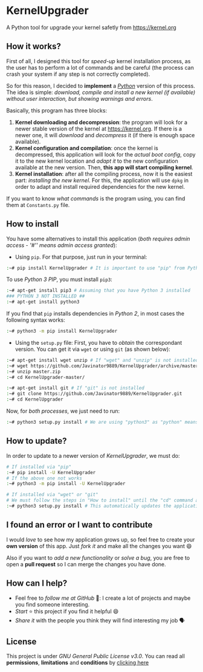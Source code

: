 # KernelUpgrader
A Python tool for upgrade your kernel safetly from https://kernel.org

## How it works?
First of all, I designed this tool for *speed-up* kernel installation process, as the user has to perform a lot of commands and be careful (the process can crash your system if any step is not correctly completed).

So for this reason, I decided to **implement** a *[Python](https://www.python.org)* version of this process. The idea is simple: *download, compile and install a new kernel (if available) without user interaction, but showing warnings and errors*.

Basically, this program has three blocks:

1. **Kernel downloading and decompression**: the program will look for a newer stable version of the kernel at https://kernel.org. If there is a newer one, it will *download* and *decompress* it (if there is enough space available).
2. **Kernel configuration and compilation**: once the kernel is decompressed, this application will look for the *actual boot config*, copy it to the new kernel location and *adapt it* to the new configuration available at the new version. Then, **this app will start compiling kernel**.
3. **Kernel installation**: after all the compiling process, now it is the easiest part: *installing the new kernel*. For this, the application will use `dpkg` in order to adapt and install required dependencies for the new kernel.

If you want to know *what commands* is the program using, you can find them at `Constants.py` file.

## How to install
You have some alternatives to install this application (*both requires admin access  - '#'' means admin access granted*):

+ Using `pip`. For that purpose, just run in your terminal:
```bash
:~# pip install KernelUpgrader # It is important to use "pip" from Python 3
```
To use *Python 3 PIP*, you must install `pip3`:
```bash
:~# apt-get install pip3 # Assuming that you have Python 3 installed
### PYTHON 3 NOT INSTALLED ##
:~# apt-get install python3
```
If you find that `pip` installs dependencies in *Python 2*, in most cases the following syntax works:
```bash
:~# python3 -m pip install KernelUpgrader
```
+ Using the `setup.py` file:
First, you have to *obtain* the correspondant version. You can get it via `wget` or using `git` (as shown below):
```bash
:~# apt-get install wget unzip # If "wget" and "unzip" is not installed
:~# wget https://github.com/Javinator9889/KernelUpgrader/archive/master.zip
:~# unzip master.zip
:~# cd KernelUpgrader-master/
```
```bash
:~# apt-get install git # If "git" is not installed
:~# git clone https://github.com/Javinator9889/KernelUpgrader.git
:~# cd KernelUpgrader
```
Now, for *both processes*, we just need to run:
```bash
:~# python3 setup.py install # We are using "python3" as "python" means "Python 2"
```

## How to update?
In order to update to a newer version of *KernelUpgrader*, we must do:
```bash
# If installed via "pip"
:~# pip install -U KernelUpgrader
# If the above one not works
:~# python3 -m pip install -U KernelUpgrader
```
```bash
# If installed via "wget" or "git"
# We must follow the steps in "How to install" until the "cd" command and then run:
:~# python3 setup.py install # This automatically updates the application
```

## I found an error or I want to contribute
I would *love* to see how my application grows up, so feel free to create your **own version** of this app. Just *fork it* and make all the changes you want 😄

Also if you want to *add a new functionality* or *solve a bug*, you are free to open a **pull request** so I can merge the changes you have done.

## How can I help?
+ Feel free to *follow me at GitHub* 👥: I create a lot of projects and maybe you find someone interesting.
+ *Start* ⭐ this project if you find it helpful 😄
+ *Share it* with the people you think they will find interesting my job 🗣

## License
This project is under *GNU General Public License v3.0*. You can read all **permissions**, **limitations** and **conditions** by [clicking here](https://github.com/Javinator9889/KernelUpgrader/blob/master/LICENSE)
